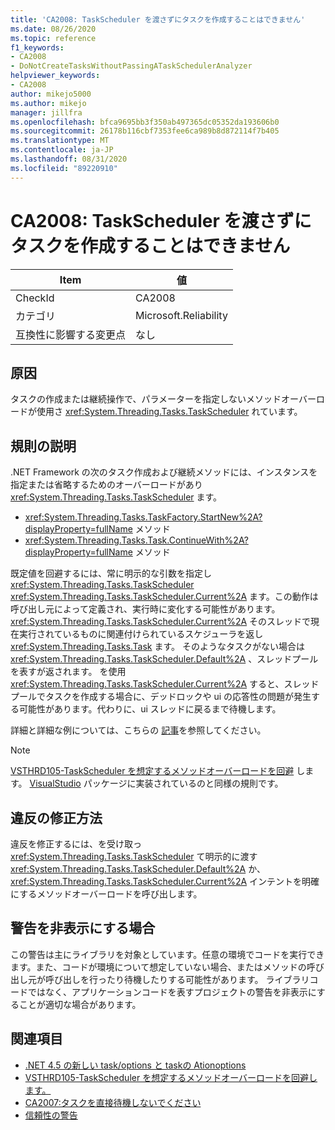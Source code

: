 ```yaml
---
title: 'CA2008: TaskScheduler を渡さずにタスクを作成することはできません'
ms.date: 08/26/2020
ms.topic: reference
f1_keywords:
- CA2008
- DoNotCreateTasksWithoutPassingATaskSchedulerAnalyzer
helpviewer_keywords:
- CA2008
author: mikejo5000
ms.author: mikejo
manager: jillfra
ms.openlocfilehash: bfca9695bb3f350ab497365dc05352da193606b0
ms.sourcegitcommit: 26178b116cbf7353fee6ca989b8d872114f7b405
ms.translationtype: MT
ms.contentlocale: ja-JP
ms.lasthandoff: 08/31/2020
ms.locfileid: "89220910"
---
```

# <a name="ca2008-do-not-create-tasks-without-passing-a-taskscheduler"></a>CA2008: TaskScheduler を渡さずにタスクを作成することはできません

|Item|値|
|-|-|
|CheckId|CA2008|
|カテゴリ|Microsoft.Reliability|
|互換性に影響する変更点|なし|

## <a name="cause"></a>原因

タスクの作成または継続操作で、パラメーターを指定しないメソッドオーバーロードが使用さ <xref:System.Threading.Tasks.TaskScheduler> れています。

## <a name="rule-description"></a>規則の説明

.NET Framework の次のタスク作成および継続メソッドには、インスタンスを指定または省略するためのオーバーロードがあり <xref:System.Threading.Tasks.TaskScheduler> ます。
- <xref:System.Threading.Tasks.TaskFactory.StartNew%2A?displayProperty=fullName> メソッド 
- <xref:System.Threading.Tasks.Task.ContinueWith%2A?displayProperty=fullName> メソッド

既定値を回避するには、常に明示的な引数を指定し <xref:System.Threading.Tasks.TaskScheduler> <xref:System.Threading.Tasks.TaskScheduler.Current%2A> ます。この動作は呼び出し元によって定義され、実行時に変化する可能性があります。 <xref:System.Threading.Tasks.TaskScheduler.Current%2A> そのスレッドで現在実行されているものに関連付けられているスケジューラを返し <xref:System.Threading.Tasks.Task> ます。 そのようなタスクがない場合は <xref:System.Threading.Tasks.TaskScheduler.Default%2A> 、スレッドプールを表すが返されます。 を使用 <xref:System.Threading.Tasks.TaskScheduler.Current%2A> すると、スレッドプールでタスクを作成する場合に、デッドロックや ui の応答性の問題が発生する可能性があります。代わりに、ui スレッドに戻るまで待機します。

詳細と詳細な例については、こちらの [記事](https://devblogs.microsoft.com/pfxteam/new-taskcreationoptions-and-taskcontinuationoptions-in-net-4-5/)を参照してください。

> [!NOTE]
> [VSTHRD105-TaskScheduler を想定するメソッドオーバーロードを回避](https://github.com/microsoft/vs-threading/blob/master/doc/analyzers/VSTHRD105.md) します。 [VisualStudio](https://www.nuget.org/packages/Microsoft.VisualStudio.Threading.Analyzers) パッケージに実装されているのと同様の規則です。

## <a name="how-to-fix-violations"></a>違反の修正方法

違反を修正するには、を受け取っ <xref:System.Threading.Tasks.TaskScheduler> て明示的に渡す <xref:System.Threading.Tasks.TaskScheduler.Default%2A> か、 <xref:System.Threading.Tasks.TaskScheduler.Current%2A> インテントを明確にするメソッドオーバーロードを呼び出します。

## <a name="when-to-suppress-warnings"></a>警告を非表示にする場合

この警告は主にライブラリを対象としています。任意の環境でコードを実行できます。また、コードが環境について想定していない場合、またはメソッドの呼び出し元が呼び出しを行ったり待機したりする可能性があります。 ライブラリコードではなく、アプリケーションコードを表すプロジェクトの警告を非表示にすることが適切な場合があります。

## <a name="see-also"></a>関連項目

- [.NET 4.5 の新しい task/options と taskの Ationoptions](https://devblogs.microsoft.com/pfxteam/new-taskcreationoptions-and-taskcontinuationoptions-in-net-4-5/)
- [VSTHRD105-TaskScheduler を想定するメソッドオーバーロードを回避します。](https://github.com/microsoft/vs-threading/blob/master/doc/analyzers/VSTHRD105.md)
- [CA2007:タスクを直接待機しないでください](ca2007.md)
- [信頼性の警告](reliability-warnings.md)
